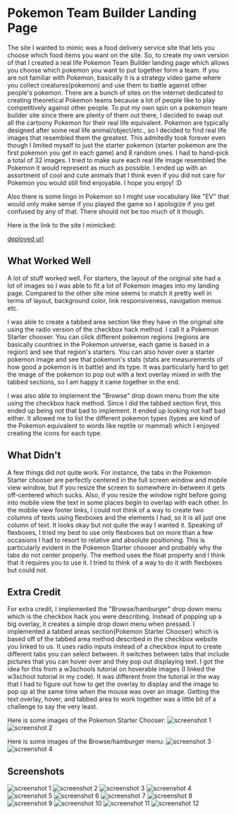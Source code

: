 # Pokemon Team Builder Landing Page

The site I wanted to mimic was a food delivery service site that lets you choose which food items you want on the site. So, to create my own version of that I created a real life Pokemon Team Builder landing page which allows you choose which pokemon you want to put together form a team. If you are not familiar with Pokemon, basically it is a strategy video game where you collect creatures(pokemon) and use them to battle against other people's pokemon. There are a bunch of sites on the internet dedicated to creating theoretical Pokemon teams because a lot of people like to play competitively against other people. To put my own spin on a pokemon team builder site since there are plenty of them out there, I decided to swap out all the cartoony Pokemon for their real life equivalent. Pokemon are typically designed after some real life animal/object/etc., so I decided to find real life images that resembled them the greatest. This admitedly took forever even though I limited myself to just the starter pokemon (starter pokemon are the first pokemon you get in each game) and 8 random ones. I had to hand-pick a total of 32 images. I tried to make sure each real life image resembled the Pokemon it would represent as much as possible. I ended up with an assortment of cool and cute animals that I think even if you did not care for Pokemon you would still find enjoyable. I hope you enjoy! :D

Also there is some lingo in Pokemon so I might use vocabulary like "EV" that would only make sense if you played the game so I apologize if you get confused by any of that. There should not be too much of it though. 

Here is the link to the site I mimicked:

[deployed url](https://www.daily-harvest.com/)

## What Worked Well

A lot of stuff worked well. For starters, the layout of the original site had a lot of images so I was able to fit a lot of Pokemon images into my landing page. Compared to the other site mine seems to match it pretty well in terms of layout, background color, link responsiveness, navigation menus etc. 

I was able to create a tabbed area section like they have in the original site using the radio version of the checkbox hack method. I call it a Pokemon Starter chooser. You can click different pokemon regions (regions are basically countries in the Pokemon universe, each game is based in a region) and see that region's starters. You can also hover over a starter pokemon image and see that pokemon's stats (stats are measurements of how good a pokemon is in battle) and its type. It was particularly hard to get the image of the pokemon to pop out with a text overlay mixed in with the tabbed sections, so I am happy it came together in the end. 

I was also able to implement the "Browse" drop down menu from the site using the checkbox hack method. Since I did the tabbed section first, this ended up being not that bad to implement. It ended up looking not half bad either. It allowed me to list the different pokemon types (types are kind of the Pokemon equivalent to words like reptile or mammal) which I enjoyed creating the icons for each type. 

## What Didn't

A few things did not quite work. For instance, the tabs in the Pokemon Starter chooser are perfectly centered in the full screen window and mobile view window, but if you resize the screen to somewhere in-between it gets off-centered which sucks. Also, if you resize the window right before going into mobile view the text in some places begin to overlap with each other. In the mobile view footer links, I could not think of a way to create two columns of texts using flexboxes and the elements I had, so it is all just one column of text. It looks okay but not quite the way I wanted it. Speaking of flexboxes, I tried my best to use only flexboxes but on more than a few occasions I had to resort to relative and absolute positioning. This is particularly evident in the Pokemon Starter chooser and probably why the tabs do not center properly. The method uses the float property and I think that it requires you to use it. I tried to think of a way to do it with flexboxes but could not. 

## Extra Credit

For extra credit, I implemented the "Browse/hamburger" drop down menu which is the checkbox hack you were describing. Instead of popping up a big overlay, it creates a simple drop down menu when pressed. I implemented a tabbed areas section(Pokemon Starter Chooser) which is based off of the tabbed area method described in the checkbox website you linked to us. It uses radio inputs instead of a checkbox input to create different tabs you can select between. It switches between tabs that include pictures that you can hover over and they pop out displaying text. I got the idea for this from a w3schools tutorial on hoverable images (I linked the w3school tutorial in my code). It was different from the tutorial in the way that I had to figure out how to get the overlay to display and the image to pop up at the same time when the mouse was over an image. Getting the text overlay, hover, and tabbed area to work together was a little bit of a challenge to say the very least. 

Here is some images of the Pokemon Starter Chooser:
![screenshot 1](/screencaps/potential_extra_credit_1.png?raw=true)
![screenshot 2](/screencaps/potential_extra_credit_2.png?raw=true)

Here is some images of the Browse/hamburger menu:
![screenshot 3](/screencaps/potential_extra_credit_3.png?raw=true)
![screenshot 4](/screencaps/potential_extra_credit_4.png?raw=true)

## Screenshots
![screenshot 1](/screencaps/html_screencap_1.png?raw=true)
![screenshot 2](/screencaps/html_screencap_2.png?raw=true)
![screenshot 3](/screencaps/html_screencap_3.png?raw=true)
![screenshot 4](/screencaps/html_screencap_4.png?raw=true)
![screenshot 5](/screencaps/html_screencap_5.png?raw=true)
![screenshot 6](/screencaps/html_screencap_6.png?raw=true)
![screenshot 7](/screencaps/html_screencap_7.png?raw=true)
![screenshot 8](/screencaps/html_screencap_8.png?raw=true)
![screenshot 9](/screencaps/html_screencap_9.png?raw=true)
![screenshot 10](/screencaps/html_screencap_10.png?raw=true)
![screenshot 11](/screencaps/html_screencap_11.png?raw=true)
![screenshot 12](/screencaps/html_screencap_12.png?raw=true)